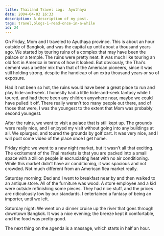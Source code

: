 ```yaml
---
title: Thailand Travel Log:  Ayuthaya
date: 2004-04-03 16:33
description: A description of my post.
tags: travel,blogs-i-read-once-in-a-while
id: 24
---
```

On Friday, Mom and I traveled to Ayuthaya province.  This is about an hour outside of Bangkok, and was the capital up until about a thousand years ago.  We started by touring ruins of a complex that may have been the palace or a temple.  The ruins were pretty neat.  It was much like touring an old fort in America in terms of how it looked.  But obviously, the Thai's cement was a better mix than that of the American pioneers, since it was still holding strong, despite the handicap of an extra thousand years or so of exposure.

Had it not been so hot, the ruins would have been a great place to run and play hide-and-seek.  I honestly had a little hide-and-seek fantasy while I toured, and had there been any children anywhere near, maybe we could have pulled it off.  There really weren't too many people out there, and of those that were, I was the youngest to the extent that Mom was probably second youngest.

After the ruins, we went to visit a palace that is still kept up.  The grounds were really nice, and I enjoyed my visit without going into any buildings at all.  We splurged, and toured the grounds by golf cart.  It was very nice, and I will post some video of the place once I get home.

Friday night:  we went to a new night market, but it wasn't all that exciting.  The excitement of the Thai markets is that you are packed into a small space with a zillion people in excruciating heat with no air conditioning.  While this market didn't have air conditioning, it was spacious and not crowded.  Not much different from an American flea market really.

Saturday morning:  Dad and I went to breakfast near by and then walked to an antique store.  All of the furniture was wood.  A store employee and a kid were outside refinishing some pieces.  They had nice stuff, and the prices are ridiculously low by our standards.  I entertained a fantasy of being an importer, until we left.

Saturday night:  We went on a dinner cruise up the river that goes through downtown Bangkok.  It was a nice evening; the breeze kept it comfortable, and the food was pretty good.

The next thing on the agenda is a massage, which starts in half an hour.

